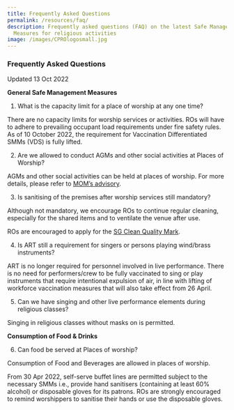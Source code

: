 ```yaml
---
title: Frequently Asked Questions
permalink: /resources/faq/
description: Frequently asked questions (FAQ) on the latest Safe Management
  Measures for religious activities
image: /images/CPROlogosmall.jpg
---
```

### Frequently Asked Questions 
Updated 13 Oct 2022

**General Safe Management Measures**

1) What is the capacity limit for a place of worship at any one time?

There are no capacity limits for worship services or activities. ROs will have to adhere to prevailing occupant load requirements under fire safety rules. As of 10 October 2022, the requirement for Vaccination Differentiated SMMs (VDS) is fully lifted.

2) Are we allowed to conduct AGMs and other social activities at Places of Worship?

AGMs and other social activities can be held at places of worship. For more details, please refer to <a href="https://www.mom.gov.sg/covid-19/requirements-for-safe-management-measures"> MOM’s advisory</a>.

3) Is sanitising of the premises after worship services still mandatory?

Although not mandatory, we encourage ROs to continue regular cleaning, especially for the shared items and to ventilate the venue after use.

ROs are encouraged to apply for the <a href="https://www.sgclean.gov.sg/join/for-owners/how-to-be-certified/">SG Clean Quality Mark</a>.

4) Is ART still a requirement for singers or persons playing wind/brass instruments?

ART is no longer required for personnel involved in live performance. There is no need for performers/crew to be fully vaccinated to sing or play instruments that require intentional expulsion of air, in line with lifting of workforce vaccination measures that will also take effect from 26 April.

5) Can we have singing and other live performance elements during religious classes?

Singing in religious classes without masks on is permitted. 

**Consumption of Food &amp; Drinks**

6) Can food be served at Places of worship?

Consumption of Food and Beverages are allowed in places of worship. 

From 30 Apr 2022, self-serve buffet lines are permitted subject to the necessary SMMs i.e., provide hand sanitisers (containing at least 60% alcohol) or disposable gloves for its patrons. ROs are strongly encouraged to remind worshippers to sanitise their hands or use the disposable gloves.